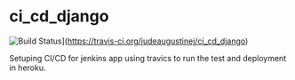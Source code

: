 # ci_cd_django
![Build Status](https://travis-ci.org/judeaugustinej/ci_cd_django.svg?branch=master)](https://travis-ci.org/judeaugustinej/ci_cd_django)

Setuping CI/CD for jenkins app using travics to run the test
and deployment in heroku.
